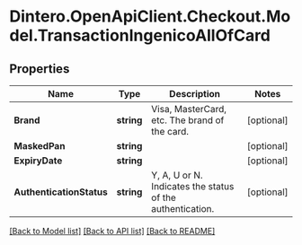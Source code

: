 # Dintero.OpenApiClient.Checkout.Model.TransactionIngenicoAllOfCard

## Properties

Name | Type | Description | Notes
------------ | ------------- | ------------- | -------------
**Brand** | **string** | Visa, MasterCard, etc. The brand of the card. | [optional] 
**MaskedPan** | **string** |  | [optional] 
**ExpiryDate** | **string** |  | [optional] 
**AuthenticationStatus** | **string** | Y, A, U or N. Indicates the status of the authentication.  | [optional] 

[[Back to Model list]](../README.md#documentation-for-models) [[Back to API list]](../README.md#documentation-for-api-endpoints) [[Back to README]](../README.md)

